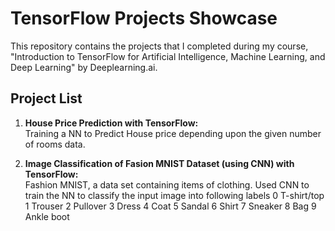 # TensorFlow Projects Showcase

This repository contains the projects that I completed during my course, "Introduction to TensorFlow for Artificial Intelligence, Machine Learning, and Deep Learning" by Deeplearning.ai.

## Project List

1. **House Price Prediction with TensorFlow:**  
Training a NN to Predict House price depending upon the given number of rooms data.

2. **Image Classification of Fasion MNIST Dataset (using CNN) with TensorFlow:**  
Fashion MNIST, a data set containing items of clothing. Used CNN to train the NN to classify the input image into following labels
0 T-shirt/top 
1 Trouser
 2 Pullover
 3 Dress
 4 Coat
 5 Sandal
 6 Shirt 
7 Sneaker
 8 Bag
 9 Ankle boot
